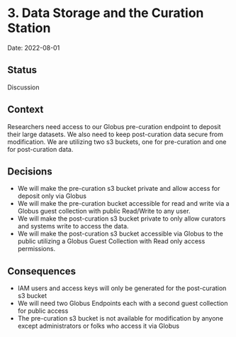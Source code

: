 # 3. Data Storage and the Curation Station

Date: 2022-08-01

## Status

Discussion

## Context

Researchers need access to our Globus pre-curation endpoint to deposit their large datasets. We also need to keep post-curation data secure from modification. We are utilizing two s3 buckets, one for pre-curation and one for post-curation data.

## Decisions

- We will make the pre-curation s3 bucket private and allow access for deposit only via Globus
- We will make the pre-curation bucket accessible for read and write via a Globus guest collection with public Read/Write to any user.
- We will make the post-curation s3 bucket private to only allow curators and systems write to access the data.
- We will make the post-curation s3 bucket accessible via Globus to the public utilizing a Globus Guest Collection with Read only access permissions.

## Consequences

- IAM users and access keys will only be generated for the post-curation s3 bucket
- We will need two Globus Endpoints each with a second guest collection for public access
- The pre-curation s3 bucket is not available for modification by anyone except administrators or folks who access it via Globus
